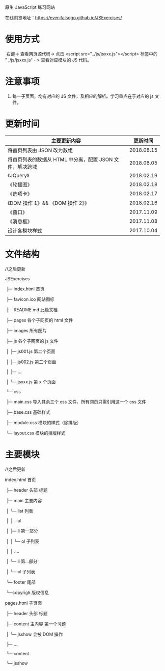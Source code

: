 原生 JavaScript 练习网站

在线浏览地址：https://evenifalsogo.github.io/JSExercises/

# 使用方式

​	右键-> 查看网页源代码-> 点击 \<script src="../js/jsxxx.js">\</script> 标签中的 ” ./js/jsxxx.js“ - >  查看对应模块的 JS 代码。

# 注意事项

1. 每一子页面，均有对应的 JS 文件，及相应的解析。学习重点在于对应的 js 文件。

# 更新时间

| 主要更新内容                                             | 更新时间   |
| -------------------------------------------------------- | ---------- |
| 将首页列表由 JSON 改为数组                               | 2018.08.15 |
| 将首页列表的数据从 HTML 中分离，配置 JSON 文件，解决跨域 | 2018.08.05 |
| 《JQuery》                                               | 2018.02.19 |
| 《轮播图》                                               | 2018.02.18 |
| 《选项卡》                                               | 2018.02.17 |
| 《DOM 操作 1》&& 《DOM 操作 2》》                        | 2018.02.16 |
| 《窗口》                                                 | 2017.11.09 |
| 《消息框》                                               | 2017.11.08 |
| 设计各模块样式                                           | 2017.10.04 |


# 文件结构

//之后更新

JSExercises

​	├─ index.html 首页

​	├─ favicon.ico 网站图标

​	├─ README.md 此篇文档

​	├─ pages 各个子网页的 html 文件

​	├─ images 所有图片

​	├─ js 各个子网页的 js 文件

​	│		 ├─ js001.js 第二个页面

​	│		 ├─ js002.js 第二个页面

​	│		 ├─ ....

​	│	 	└─ jsxxx.js 第 x 个页面

​	└─ css 

​		├─ main.css 导入其余三个 css 文件，所有网页只需引用这一个 css 文件

​		├─ base.css 基础样式

​		├─ module.css 模块的样式（除排版）

​		└─ layout.css 模块的排版样式

# 主要模块

//之后更新

index.html 首页

​	├─   header	  头部 标题

​	├─   main	主要内容

​	│	└─ list	列表

​	│		├─ ul	

​	│			├─ li  第一部分

​	│			│	└─ ol  子列表

​	│			│     ....

​	│			└─ li 第...部分

​	│				└─ ol  子列表

​	└─  footer	尾部 

​			└─copyrigh	版权信息

pages.html	子页面

​	├─ header 	头部 标题

​	├─ content	主内容 第一个习题

​	│		└─ jsshow	会被 DOM 操作

​	├─ ....

​	└─ content

​			└─ jsshow
